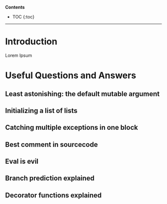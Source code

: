 **Contents**
* TOC
{:toc}

---

# Introduction

Lorem Ipsum

# Useful Questions and Answers

## Least astonishing: the default mutable argument

## Initializing a list of lists

## Catching multiple exceptions in one block

## Best comment in sourcecode

## Eval is evil

## Branch prediction explained

## Decorator functions explained
